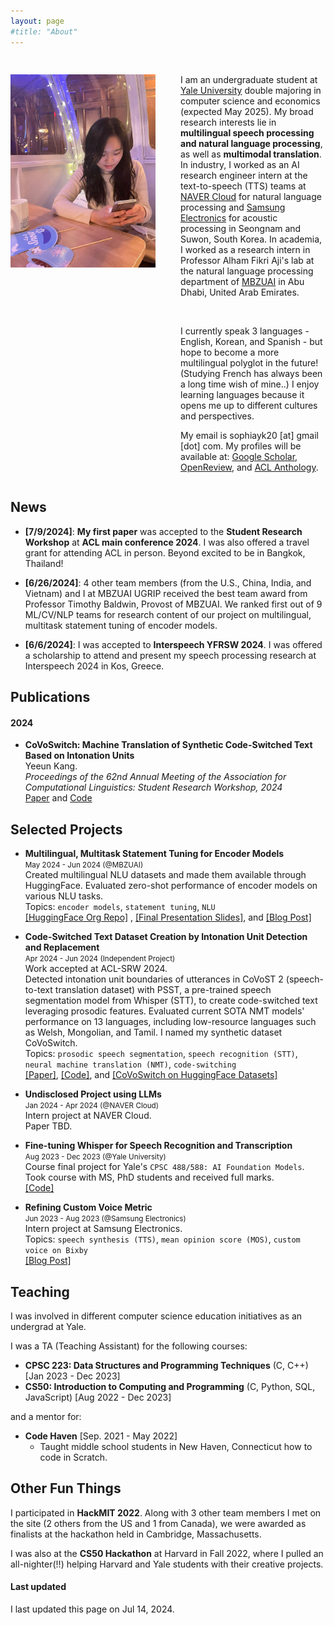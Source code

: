 ```yaml
---
layout: page
#title: "About"
---
```


<div style="display: flex;" class='author-profile'>
    <div style="flex: 50%; padding-right: 20px;">
        <!-- Left Column Content -->
        <h2></h2>
          <img src="/assets/images/profilepic.jpg"> 
    </div>
    <div style="flex: 50%; padding-left: 20px;">
        <!-- Right Column Content -->
        <h2></h2>
        <p>
        I am an undergraduate student at <a href="https://www.yale.edu">Yale University</a> double majoring in computer science and economics (expected May 2025). My broad research interests lie in <b>multilingual speech processing and natural language processing</b>, as well as <b>multimodal translation</b>. In industry, I worked as an AI research engineer intern at the text-to-speech (TTS) teams at <a href="https://www.navercloudcorp.com/">NAVER Cloud</a> for natural language processing and <a href="https://www.samsung-dxrecruit.com/dept/detail/C0003">Samsung Electronics</a> for acoustic processing in Seongnam and Suwon, South Korea. In academia, I worked as a research intern in Professor Alham Fikri Aji's lab at the natural language processing department of <a href="https://mbzuai.ac.ae/research/department/natural-language-processing-department/">MBZUAI</a> in Abu Dhabi, United Arab Emirates.
        </p>
        <br/>
        <p>
        I currently speak 3 languages - English, Korean, and Spanish - but hope to become a more multilingual polyglot in the future! (Studying French has always been a long time wish of mine..)  
        I enjoy learning languages because it opens me up to different cultures and perspectives.
        </p>
        <p>
        My email is sophiayk20 [at] gmail [dot] com.
        My profiles will be available at: <a href="">Google Scholar</a>, <a href="https://openreview.net/profile?id=~Yeeun_Kang1">OpenReview</a>, and <a href="">ACL Anthology</a>.
        </p>
    </div>
</div>

## News
- **[7/9/2024]**: **My first paper** was accepted to the **Student Research Workshop** at **ACL main conference 2024**. I was also offered a travel grant for attending ACL in person. Beyond excited to be in Bangkok, Thailand!

- **[6/26/2024]**: 4 other team members (from the U.S., China, India, and Vietnam) and I at MBZUAI UGRIP received the best team award from Professor Timothy Baldwin, Provost of MBZUAI. We ranked first out of 9 ML/CV/NLP teams for research content of our project on multilingual, multitask statement tuning of encoder models.

- **[6/6/2024]**: I was accepted to **Interspeech YFRSW 2024**. I was offered a scholarship to attend and present my speech processing research at Interspeech 2024 in Kos, Greece. 

## Publications

#### 2024

- **CoVoSwitch: Machine Translation of Synthetic Code-Switched Text Based on Intonation Units**  
  Yeeun Kang.  
  *Proceedings of the 62nd Annual Meeting of the Association for Computational Linguistics: Student Research Workshop, 2024*  
  [Paper](https://github.com/sophiayk20) and [Code](https://github.com/sophiayk20/covoswitch)

## Selected Projects
- **Multilingual, Multitask Statement Tuning for Encoder Models**   
  <small>May 2024 - Jun 2024 (@MBZUAI)</small>     
  Created multilingual NLU datasets and made them available through HuggingFace. Evaluated zero-shot performance of encoder models on various NLU tasks.   
  Topics: `encoder models`, `statement tuning`, `NLU`   
  [[HuggingFace Org Repo]](https://huggingface.co/mbzuai-ugrip-statement-tuning)
  , [[Final Presentation Slides]](), and [[Blog Post]]()       

- **Code-Switched Text Dataset Creation by Intonation Unit Detection and Replacement**   
  <small>Apr 2024 - Jun 2024 (Independent Project)</small>   
  Work accepted at ACL-SRW 2024.    
  Detected intonation unit boundaries of utterances in CoVoST 2 (speech-to-text translation dataset) with PSST, a pre-trained speech segmentation model from Whisper (STT), to create code-switched text leveraging prosodic features. Evaluated current SOTA NMT models' performance on 13 languages, including low-resource languages such as Welsh, Mongolian, and Tamil. I named my synthetic dataset CoVoSwitch.          
  Topics: `prosodic speech segmentation`, `speech recognition (STT)`, `neural machine translation (NMT)`, `code-switching`    
  [[Paper]](), [[Code]](https://github.com/sophiayk20/covoswitch), and [[CoVoSwitch on HuggingFace Datasets]]()   

- **Undisclosed Project using LLMs**  
  <small>Jan 2024 - Apr 2024 (@NAVER Cloud)</small>   
  Intern project at NAVER Cloud.    
  Paper TBD.  

- **Fine-tuning Whisper for Speech Recognition and Transcription**  
  <small>Aug 2023 - Dec 2023 (@Yale University)</small>     
  Course final project for Yale's `CPSC 488/588: AI Foundation Models`. Took course with MS, PhD students and received full marks.    
  [[Code]](https://github.com/sophiayk20/whisper-asr)

- **Refining Custom Voice Metric**  
  <small>Jun 2023 - Aug 2023 (@Samsung Electronics)</small>       
  Intern project at Samsung Electronics.    
  Topics: `speech synthesis (TTS)`, `mean opinion score (MOS)`, `custom voice on Bixby`   
  [[Blog Post]](http://sophiayk20.github.io/2023/08/17/an-exploration-into-tts/)    





## Teaching
I was involved in different computer science education initiatives as an undergrad at Yale.

I was a TA (Teaching Assistant) for the following courses:
- **CPSC 223: Data Structures and Programming Techniques** (C, C++) [Jan 2023 - Dec 2023]
- **CS50: Introduction to Computing and Programming** (C, Python, SQL, JavaScript) [Aug 2022 - Dec 2023]

and a mentor for:
- **Code Haven** [Sep. 2021 - May 2022]
  - Taught middle school students in New Haven, Connecticut how to code in Scratch. 


## Other Fun Things
I participated in **HackMIT 2022**. Along with 3 other team members I met on the site (2 others from the US and 1 from Canada), we were awarded as finalists at the hackathon held in Cambridge, Massachusetts. 

I was also at the **CS50 Hackathon** at Harvard in Fall 2022, where I pulled an all-nighter(!!) helping Harvard and Yale students with their creative projects.


#### Last updated
I last updated this page on Jul 14, 2024.